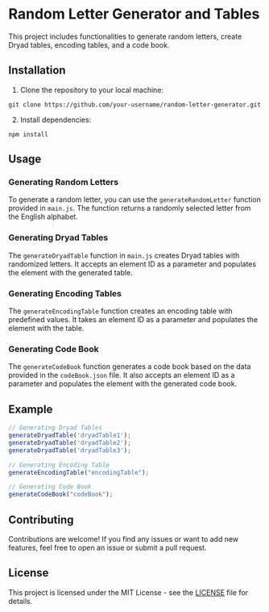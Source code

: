 # Random Letter Generator and Tables

This project includes functionalities to generate random letters, create Dryad tables, encoding tables, and a code book.

## Installation

1. Clone the repository to your local machine:

```
git clone https://github.com/your-username/random-letter-generator.git
```

2. Install dependencies:

```
npm install
```

## Usage

### Generating Random Letters

To generate a random letter, you can use the `generateRandomLetter` function provided in `main.js`. The function returns a randomly selected letter from the English alphabet.

### Generating Dryad Tables

The `generateDryadTable` function in `main.js` creates Dryad tables with randomized letters. It accepts an element ID as a parameter and populates the element with the generated table.

### Generating Encoding Tables

The `generateEncodingTable` function creates an encoding table with predefined values. It takes an element ID as a parameter and populates the element with the table.

### Generating Code Book

The `generateCodeBook` function generates a code book based on the data provided in the `codeBook.json` file. It also accepts an element ID as a parameter and populates the element with the generated code book.

## Example

```javascript
// Generating Dryad Tables
generateDryadTable('dryadTable1');
generateDryadTable('dryadTable2');
generateDryadTable('dryadTable3');

// Generating Encoding Table
generateEncodingTable("encodingTable");

// Generating Code Book
generateCodeBook("codeBook");
```

## Contributing

Contributions are welcome! If you find any issues or want to add new features, feel free to open an issue or submit a pull request.

## License

This project is licensed under the MIT License - see the [LICENSE](LICENSE) file for details.
